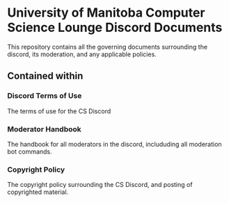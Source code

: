 # University of Manitoba Computer Science Lounge Discord Documents

This repository contains all the governing documents surrounding the discord, its moderation, and any applicable policies.

## Contained within

### Discord Terms of Use

The terms of use for the CS Discord

### Moderator Handbook

The handbook for all moderators in the discord, includuding all moderation bot commands.

### Copyright Policy

The copyright policy surrounding the CS Discord, and posting of copyrighted material.
